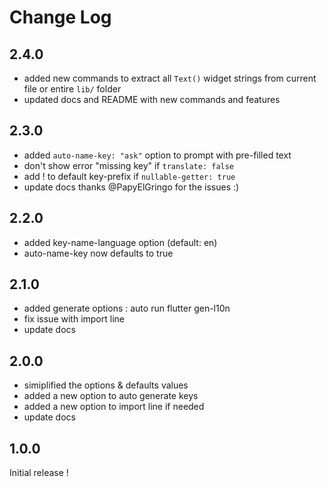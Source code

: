 # Change Log

## 2.4.0

- added new commands to extract all `Text()` widget strings from current file or entire `lib/` folder
- updated docs and README with new commands and features

## 2.3.0
- added `auto-name-key: "ask"` option to prompt with pre-filled text
- don't show error "missing key" if `translate: false`
- add ! to default key-prefix if `nullable-getter: true`
- update docs
thanks @PapyElGringo for the issues :)

## 2.2.0
- added key-name-language option (default: en)
- auto-name-key now defaults to true

## 2.1.0
- added generate options : auto run flutter gen-l10n
- fix issue with import line
- update docs
  
## 2.0.0
- simiplified the options & defaults values
- added a new option to auto generate keys 
- added a new option to import line if needed
- update docs

## 1.0.0

Initial release !